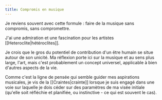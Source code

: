 ```yaml
---
title: Compromis en musique
---
```


Je reviens souvent avec cette formule : faire de la musique sans compromis, sans compromettre.

J'ai une admiration et une fascination pour les artistes [[Heteroclite|hétéroclites]]. 

Je crois que le gros du potentiel de contribution d'un être humain se situe autour de son unicité. Ma réflexion porte ici sur la musique et au sens plus large, l'art, mais c'est probablement un concept universel, applicable à bien d'autres aspects de la vie.

Comme c'est la ligne de pensée qui semble guider mes aspirations musicales, je vis de la [[Craintes|crainte]] lorsque je suis engagé dans une voie sur laquelle je dois céder sur des paramètres de ma visée initiale (qu'elle soit réfléchie et planifiée, ou instinctive - ce qui est souvent le cas).